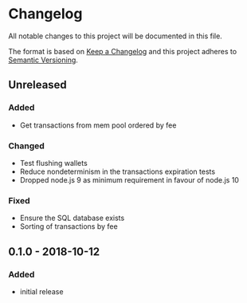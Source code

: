 # Changelog

All notable changes to this project will be documented in this file.

The format is based on [Keep a Changelog](http://keepachangelog.com/en/1.0.0/)
and this project adheres to [Semantic Versioning](http://semver.org/spec/v2.0.0.html).

## Unreleased

### Added

- Get transactions from mem pool ordered by fee

### Changed

- Test flushing wallets
- Reduce nondeterminism in the transactions expiration tests
- Dropped node.js 9 as minimum requirement in favour of node.js 10

### Fixed

- Ensure the SQL database exists
- Sorting of transactions by fee

## 0.1.0 - 2018-10-12

### Added

- initial release
